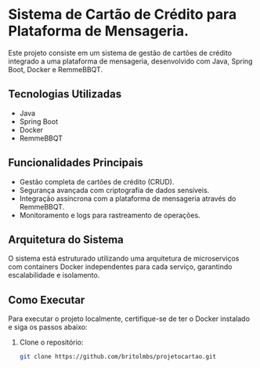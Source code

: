# Sistema de Cartão de Crédito para Plataforma de Mensageria.

Este projeto consiste em um sistema de gestão de cartões de crédito integrado a uma plataforma de mensageria, desenvolvido com Java, Spring Boot, Docker e RemmeBBQT.

## Tecnologias Utilizadas

- Java
- Spring Boot
- Docker
- RemmeBBQT

## Funcionalidades Principais

- Gestão completa de cartões de crédito (CRUD).
- Segurança avançada com criptografia de dados sensíveis.
- Integração assíncrona com a plataforma de mensageria através do RemmeBBQT.
- Monitoramento e logs para rastreamento de operações.

## Arquitetura do Sistema

O sistema está estruturado utilizando uma arquitetura de microserviços com containers Docker independentes para cada serviço, garantindo escalabilidade e isolamento.

## Como Executar

Para executar o projeto localmente, certifique-se de ter o Docker instalado e siga os passos abaixo:

1. Clone o repositório:

   ```bash
   git clone https://github.com/britolmbs/projetocartao.git
